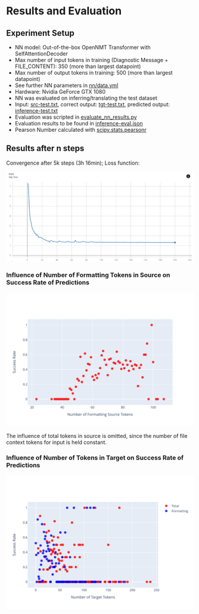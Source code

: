 # Results and Evaluation

## Experiment Setup

* NN model: Out-of-the-box OpenNMT Transformer with SelfAttentionDecoder
* Max number of input tokens in training (Diagnostic Message + FILE_CONTENT): 350 (more than largest datapoint)
* Max number of output tokens in training: 500 (more than largest datapoint)
* See further NN parameters in [nn/data.yml](nn/data.yml)
* Hardware: Nvidia GeForce GTX 1080
* NN was evaluated on inferring/translating the test dataset
* Input: [src-test.txt](../src-test.txt), correct output: [tgt-test.txt](../tgt-test.txt), predicted output: [inference-test.txt](inference-test.txt)
* Evaluation was scripted in [evaluate_nn_results.py](/evaluate_nn_results.py)
* Evaluation results to be found in [inference-eval.json](inference-eval.json)
* Pearson Number calculated with [scipy.stats.pearsonr](https://docs.scipy.org/doc/scipy/reference/generated/scipy.stats.pearsonr.html)

## Results after n steps

Convergence after 5k steps (3h 16min); Loss function:

![Loss Function](loss_function_20k_steps.png)

### Influence of Number of **Formatting** Tokens in Source on Success Rate of Predictions

![Source Formatting Length vs Success Rate](extrap_success_rate_formatting_len_src.svg)

The influence of total tokens in source is omitted, since the number of file context tokens for input is held constant.

### Influence of Number of Tokens in Target on Success Rate of Predictions

![Target Length vs Success Rate](extrap_success_rate_tgt_len.svg)
